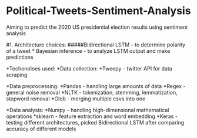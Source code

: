 # Political-Tweets-Sentiment-Analysis

Aiming to predict the 2020 US presidential election results using sentiment analysis

#1. Architecture choices:
#####Bidirectional LSTM - to determine polarity of a tweet
       * Bayesian inference - to analyze LSTM output and make predictions

*Techonoloes used:
  *Data collection:
    *Tweepy - twitter API for data scraping
  
  *Data preprocessing:
    *Pandas - handling large amounts of data
    *Regex - general noise removal
    *NLTK -  tokenization, stemming, lemmatization, stopword removal
    *Glob - merging multiple csvs into one
  
  *Data analysis:
    *Numpy - handling high-dimensional mathematical operations
    *sklearn - feature extraction and word embedding
    *Keras - testing different architectures, picked Bidirectional LSTM after comparing accuracy of different models
